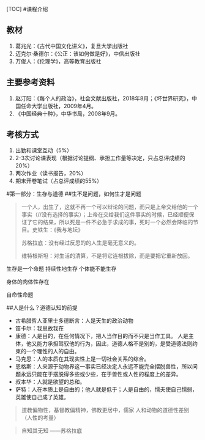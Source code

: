 [TOC]
#课程介绍
## 教材
1. 葛兆光：《古代中国文化讲义》，复旦大学出版社
2. 迈克尔·桑德尔：《公正：该如何做是好》，中信出版社
3. 万俊人：《伦理学》，高等教育出版社

## 主要参考资料
1. 赵汀阳：《每个人的政治》，社会文献出版社，2018年8月；《坏世界研究》，中国任命大学出版社，2009年4月。
2. 《中国经典十种》，中华书局，2008年9月。

## 考核方式
1. 出勤和课堂互动（5%）
2. 2-3次讨论课表现（根据讨论提纲、承担工作量等决定，只占总评成绩的20%）
3. 两次作业（读书报告，20%）
4. 期末开卷笔试（占总评成绩的55%）

#第一部分：生存与道德
##生不是问题，如何生才是问题
> 一个人，出生了，这就不再一个可以辩论的问题，而只是上帝交给他的一个事实（//没有选择的事实）；上帝在交给我们这件事实的时候，已经顺便保证了它的结果，所以死是一件不必急于求成的事，死时一个必然会降临的节目。史铁生：《我与地坛》
>
> 苏格拉底：没有经过反思的的人生是毫无意义的。
>
> 维特根斯坦：对生活的清算，不是将它连根拔除，而是要把它重新放回。

生存是一个命题  持续性地生存	个体能不能生存

身体的肉体性存在

自命性命题

##人是什么？道德认知的前提
* 古希腊哲人亚里士多德断言：人是天生的政治动物
* 笛卡尔：我思故我在
* 康德：人是目的，在任何情况下，把人当作目的而不只是当作工具。
人是主体，他又能力承担驾驭他的行为，因此，道德人格不是别的，是受道德法则约束的一个理性的人的自由。
* 马克思：人的本质在其现实性上是一切社会关系的综合。
* 恩格斯：人来源于动物界这一事实已经决定人永远不能完全摆脱兽性，所以问题永远只能在于摆脱得多些或少些，在于兽性或人性的程度上的差异。
* 叔本华：人就是欲望的总和。
* 萨特：人在本质上是自由的；他人就是低于；人是自由的，懦夫使自己懦弱，英雄使自己成了英雄。

> 道教偏物性，基督教偏精神，佛教更居中，儒家 人和动物的道德性差别（人性的考量）

> 自知其无知	——苏格拉底
